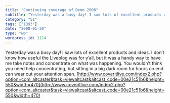 ```yaml
---
title: "Continuing coverage of Demo 2008"
subtitle: "Yesterday was a busy day! I saw lots of excellent products and ideas. I don’t know how useful the Li..."
category: "51"
tags: ["1393"]
date: "2008-01-30"
type: "wp"
wordpress_id: 1124
---
```

Yesterday was a busy day! I saw lots of excellent products and ideas. I don’t know how useful the Liveblog was for y’all, but it was a handy way to have me take notes and concentrate on what was happening. You wouldn’t think you need help concentrating, but sitting in a big dark room for hours on end can wear out your attention span.
[http://www.coveritlive.com/index2.php?option=com_altcaster&task=viewaltcast&altcast_code=00e21c51b6&height=550&width=470](http://www.coveritlive.com/index2.php?option=com_altcaster&task=viewaltcast&altcast_code=00e21c51b6&height=550&width=470)